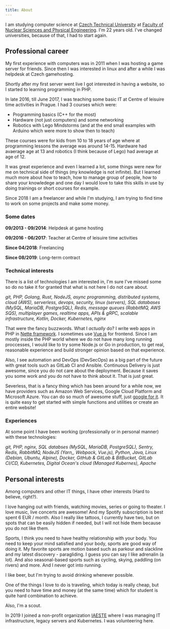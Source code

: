 ```yaml
---
title: About
---
```

I am studying computer science at [Czech Technical University](https://cvut.cz) at [Faculty of Nuclear Sciences and Physical Engineering](https://fjfi.cvut.cz). I'm 22 years old. I've changed universities, because of that, I had to start again.

## Professional career

My first experience with computers was in 2011 when I was hosting a game server for friends. Since then I was interested in linux and after a while I was helpdesk at Czech gamehosting. 

Shortly after my first server went live I got interested in having a website, so I started to learning programming in PHP.

In late 2016, till June 2017, I was teaching some basic IT at Centre of leisuire time activities in Prague. I had 3 courses which were:

* Programming basics (C++ for the most)
* Hardware (not just computers) and some networking
* Robotics with Lego Mindstorms (and at the end small examples with Arduino which were more to show then to teach)

These courses were for kids from 10 to 18 years of age where at programming lessons the average was around 14-15. Hardware had avaerage age at 13 and robotics (I think because of Lego) had average at age of 12.

It was great experience and even I learned a lot, some things were new for me on technical side of things (my knowledge is not infinite). But I learned much more about how to teach, how to manage group of people, how to share your knowledege and one day I would love to take this skills in use by doing trainings or short courses for example.

Since 2018 I am a freelancer and while I'm studying, I am trying to find time to work on some projects and make some money.

### Some dates

 **09/2013 - 09/2014**: Helpdesk at game hosting

 **09/2016 - 06/2017**: Teacher at Centre of leisuire time activities

 **Since 04/2018**: Freelancing

 **Since 08/2019**: Long-term contract

### Technical interests

There is a list of technologies I am interested in, I'm sure I've missed some so do no take it for granted that what is not here I do not care about.

*git, PHP, Golang, Rust, NodeJS, async programming, distributed systems, cloud (AWS), serverless, devops, security, linux (servers), SQL databases (MySQL, MariaDB, PostgreSQL), Redis, message queues (RabbitMQ, AWS SQS), multiplayer games, realtime apps, APIs & gRPC, scalable infrastructure, Kotlin, Docker, Kubernetes, nginx*

That were the fancy buzzwords. What I *actually* do? I write web apps in PHP in [Nette framework](https://nette.org/). I sometimes use [Vue.js](https://vuejs.org/) for frontend. Since I am mostly inside the PHP world where we do not have many long running proccesses, I would like to try some Node.js or Go in production, to get real, reasonable experience and build stronger opinion based on that experience.

Also, I see automation and DevOps (DevSecOps) as a big part of the future with great tools such as GitLab CI and Ansible. Continuous Delivery is just awesome, since you do not care about the deployment. Because it saves you some work and you do not have to think about it. That is just great.

Severless, that is a fancy thing  which has been around for a while now, we have providers such as Amazon Web Services, Google Cloud Platform and Microsoft Azure. You can do so much of awesome stuff, just [google for it](https://lmgtfy.com/?q=serverless+app+ideas). It is quite easy to get started with simple functions and utilities or create an entire website!

### Experiences

At some point I have been working (professionally or in personal manner) with these technologies:

*git, PHP, nginx, SQL databses (MySQL, MariaDB, PostgreSQL), Sentry, Redis, RabbitMQ, NodeJS (Yarn,, Webpack, Vue.js), Python, Java, Linux (Debian, Ubuntu, Alpine), Docker, GitHub & GitLab & BitBucket, GitLab CI/CD,  Kubernetes, Digital Ocean's cloud (Managed Kubernes), Apache*

## Personal interests

Among computers and other IT things, I have other interests (Hard to believe, right?).

I love hanging out with friends, watching movies, series or going to theater. I love music, live concerts are awesome! And my Spotify subscription is best spent 6 EUR / month. Also I really like tattoos, I currently have two, but on spots that can be easily hidden if needed, but I will not hide them because you do not like them.

Sports, I think you need to have healthy relationship with your body. You need to keep your mind satisfied and your body, sports are good way of doing it. My favorite sports are motion based such as parkour and slackline and my latest discovery - paragliding. I guess you can say I like adrenalin (a lot). And also seasonal-based sports such as cycling, skying, paddling (on rivers) and more. And I never got into running. 

I like beer, but I'm trying to avoid drinking whenever possible.

One of the things I love to do is traveling, which today is really cheap, but you need to have time and money (at the same time) which for student is quite hard combination to achieve.

Also, I'm a scout.

In 2019 I joined a non-profit organization [IAESTE](https://www.iaeste.cz) where I was managing IT infrastructure, legacy servers and Kubernetes. I was volunteering here.
